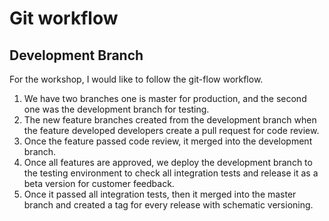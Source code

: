 # Git workflow
## Development Branch
For the workshop, I would like to follow the git-flow workflow.

1. We have two branches one is master for production, and the second one was the development branch for testing.
2. The new feature branches created from the development branch when the feature developed developers create a pull request for code review.
3. Once the feature passed code review, it merged into the development branch.
4. Once all features are approved, we deploy the development branch to the testing environment to check all integration tests and release it as a beta version for customer feedback.
5. Once it passed all integration tests, then it merged into the master branch and created a tag for every release with schematic versioning.
